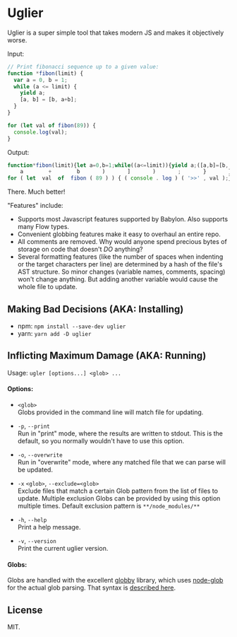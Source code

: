 # Uglier

Uglier is a super simple tool that takes modern JS and makes it objectively worse.

Input:
```javascript
// Print fibonacci sequence up to a given value:
function *fibon(limit) {
  var a = 0, b = 1;
  while (a <= limit) {
    yield a;
    [a, b] = [b, a+b];
  }
}

for (let val of fibon(89)) {
  console.log(val);
}
```

Output:
```javascript
function*fibon(limit){let a=0,b=1;while((a<=limit)){yield a;([a,b]=[b,(
    a        +        b       )       ]       )       ;       }       }
for ( let  val  of  fibon ( 89 ) ) { ( console . log ) ( '>>' , val );}
```

There. Much better!

"Features" include:
- Supports most Javascript features supported by Babylon. Also supports many Flow types.
- Convenient globbing features make it easy to overhaul an entire repo.
- All comments are removed. Why would anyone spend precious bytes of storage on code that doesn't *DO* anything?
- Several formatting features (like the number of spaces when indenting or the target characters per line) are determined by a hash of the file's AST structure. So minor changes (variable names, comments, spacing) won't change anything. But adding another variable would cause the whole file to update.

## Making Bad Decisions (AKA: Installing)

- npm: `npm install --save-dev uglier`
- yarn: `yarn add -D uglier`

## Inflicting Maximum Damage (AKA: Running)

Usage: `ugler [options...] <glob> ...`

#### Options:
- `<glob>`<br>
  Globs provided in the command line will match file for updating.

- `-p`, `--print`<br>
  Run in "print" mode, where the results are written to stdout. This is the default, so you normally wouldn't have to use this option.

- `-o`, `--overwrite`<br>
  Run in "overwrite" mode, where any matched file that we can parse will be updated.

- `-x` `<glob>`, `--exclude=<glob>`<br>
  Exclude files that match a certain Glob pattern from the list of files to update. Multiple exclusion Globs can be provided by using this option multiple times. Default exclusion pattern is `**/node_modules/**`

- `-h`, `--help`<br>
  Print a help message.

- `-v`, `--version`<br>
  Print the current uglier version.

#### Globs:

Globs are handled with the excellent [globby](https://github.com/sindresorhus/globby) library, which uses [node-glob](https://github.com/isaacs/node-glob) for the actual glob parsing. That syntax is [described here](https://github.com/isaacs/node-glob#glob-primer).

## License
MIT.
